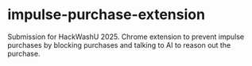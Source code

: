 # impulse-purchase-extension
Submission for HackWashU 2025. Chrome extension to prevent impulse purchases by blocking purchases and talking to AI to reason out the purchase.
